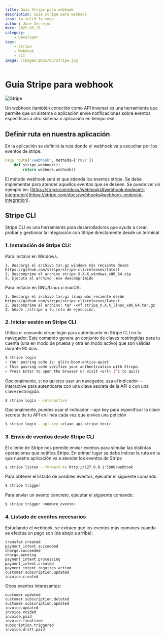 ```yaml
---
title: Guía Stripe para webhook
description: Guía Stripe para webhook
icon: fa-solid fa-code
author: Jose Cerrejon
date: 2025-03-15
category:
    - Developer
tags:
    - Stripe
    - Webhook
    - CLI
image: /images/2025/03/stripe.jpg
---
```


# Guía Stripe para webhook

![Stripe](/images/2025/03/stripe.jpg "Stripe")

Un webhook (también conocido como API inversa) es una herramienta que permite que un sistema o aplicación envíe notificaciones sobre eventos específicos a otro sistema o aplicación en tiempo real.

## Definir ruta en nuestra aplicación

En la aplicación se definirá la ruta donde el webhook va a escuchar por los eventos de stripe.

```python
@app.route('/webhook', methods=['POST'])
    def stripe_webhook():
        return webhook.webhook()
```

El método webhook será el que atienda los eventos stripe. Se debe implementar para atender aquellos eventos que se deseen. Se puede ver un ejemplo en: [https://stripe.com/docs/webhooks#webhook-endpoint-integration](https://stripe.com/docs/webhooks#webhook-endpoint-integration).

## Stripe CLI

Stripe CLI es una herramienta para desarrolladores que ayuda a crear, probar y gestionar la integración con Stripe directamente desde un terminal

### 1. Instalación de Stripe CLI:

Para instalar en Windows:

```
1. Descarga el archivo tar.gz windows más reciente desde https://github.com/stripe/stripe-cli/releases/latest
2. Descomprime el archivo stripe_X.X.X_windows_x86_64.zip
3. Ejecuta el archivo .exe descomprimido
```

Para instalar en GNU/Linux o macOS:

```
1. Descarga el archivo tar.gz linux más reciente desde https://github.com/stripe/stripe-cli/releases/latest
2. Descomprime el archivo: tar -xvf stripe_X.X.X_linux_x86_64.tar.gz
3. Añade ./stripe a tu ruta de ejecución.
```

### 2. Iniciar sesión en Stripe CLI

Utiliza el comando stripe login para autenticarte en Stripe CLI en tu navegador. Este comando genera un conjunto de claves restringidas para tu cuenta (una en modo de prueba y otra en modo activo) que son válidas durante 90 días.

```sh
$ stripe login
> Your pairing code is: glitz-boom-entice-quiet
> This pairing code verifies your authentication with Stripe.
> Press Enter to open the browser or visit <url> (^C to quit)
```

Opcionalmente, si no quieres usar un navegador, usa el indicador --interactive para autenticarte con una clave secreta de la API o con una clave restringida.

```sh
$ stripe login --interactive
```

Opcionalmente, puedes usar el indicador --api-key para especificar la clave secreta de tu API en línea cada vez que envíes una petición

```sh
$ stripe login --api-key <clave-api-stripe-test>
```

### 3. Envío de eventos desde Stripe CLI

El cliente de Stripe nos permite enviar eventos para simular las distintas operaciones que notifica Stripe.
En primer lugar se debe indicar la ruta en la que nuestra aplicación va a atender los eventos de Stripe

```sh
$ stripe listen --forward-to http://127.0.0.1:5000/webhook
```

Para obtener el listado de posibles eventos, ejecutar el siguiente comando:

```sh
$ stripe trigger
```

Para enviar un evento concreto, ejecutar el siguiente comando:

```sh
$ stripe trigger <nombre_evento>
```

### 4. Listado de eventos necesarios

Estudiando el webhook, se extraen que los eventos más comunes cuando se efectúa un pago son (de abajo a arriba):

```
transfer.created
payment_intent.succeeded
charge.succeeded
charge.pending
payment_intent.processing
payment_intent.created
payment_intent.requires_action
customer.subscription.updated
invoice.created
```

Otros eventos interesantes:

```
customer.updated
customer.subscription.deleted
customer.subscription.updated
invoice.updated
invoice.voided
invoice.paid
invoice.finalized
subscription.triggered
invoice.draft.paid
```

